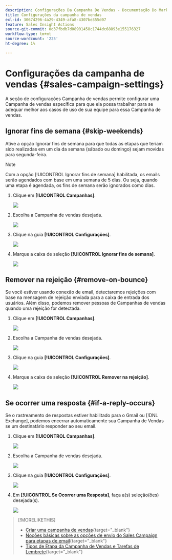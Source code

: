 ```yaml
---
description: Configurações Da Campanha De Vendas - Documentação Do Marketo - Documentação Do Produto
title: Configurações da campanha de vendas
exl-id: 30674296-4a29-4349-afa8-4307be355d07
feature: Sales Insight Actions
source-git-commit: 0d37fbdb7d08901458c1744dc68893e155176327
workflow-type: tm+mt
source-wordcount: '225'
ht-degree: 1%

---
```


# Configurações da campanha de vendas {#sales-campaign-settings}

A seção de configurações Campanha de vendas permite configurar uma Campanha de vendas específica para que ela possa trabalhar para se adequar melhor aos casos de uso de sua equipe para essa Campanha de vendas.

## Ignorar fins de semana {#skip-weekends}

Ative a opção Ignorar fins de semana para que todas as etapas que teriam sido realizadas em um dia da semana (sábado ou domingo) sejam movidas para segunda-feira.

>[!NOTE]
>
>Com a opção [!UICONTROL Ignorar fins de semana] habilitada, os emails serão agendados com base em uma semana de 5 dias. Ou seja, quando uma etapa é agendada, os fins de semana serão ignorados como dias.

1. Clique em **[!UICONTROL Campanhas]**.

   ![](assets/sales-campaign-settings-1.png)

1. Escolha a Campanha de vendas desejada.

   ![](assets/sales-campaign-settings-2.png)

1. Clique na guia **[!UICONTROL Configurações]**.

   ![](assets/sales-campaign-settings-3.png)

1. Marque a caixa de seleção **[!UICONTROL Ignorar fins de semana]**.

   ![](assets/sales-campaign-settings-4.png)

## Remover na rejeição {#remove-on-bounce}

Se você estiver usando conexão de email, detectaremos rejeições com base na mensagem de rejeição enviada para a caixa de entrada dos usuários. Além disso, podemos remover pessoas de Campanhas de vendas quando uma rejeição for detectada.

1. Clique em **[!UICONTROL Campanhas]**.

   ![](assets/sales-campaign-settings-5.png)

1. Escolha a Campanha de vendas desejada.

   ![](assets/sales-campaign-settings-6.png)

1. Clique na guia **[!UICONTROL Configurações]**.

   ![](assets/sales-campaign-settings-7.png)

1. Marque a caixa de seleção **[!UICONTROL Remover na rejeição]**.

   ![](assets/sales-campaign-settings-8.png)

## Se ocorrer uma resposta {#if-a-reply-occurs}

Se o rastreamento de respostas estiver habilitado para o Gmail ou [!DNL Exchange], podemos encerrar automaticamente sua Campanha de Vendas se um destinatário responder ao seu email.

1. Clique em **[!UICONTROL Campanhas]**.

   ![](assets/sales-campaign-settings-9.png)

1. Escolha a Campanha de vendas desejada.

   ![](assets/sales-campaign-settings-10.png)

1. Clique na guia **[!UICONTROL Configurações]**.

   ![](assets/sales-campaign-settings-11.png)

1. Em **[!UICONTROL Se Ocorrer uma Resposta]**, faça a(s) seleção(ões) desejada(s).

   ![](assets/sales-campaign-settings-12.png)

>[!MORELIKETHIS]
>
>* [Criar uma campanha de vendas](/help/marketo/product-docs/marketo-sales-insight/actions/campaigns/create-a-sales-campaign.md){target="_blank"}
>* [Noções básicas sobre as opções de envio do Sales Campaign para etapas de email](/help/marketo/product-docs/marketo-sales-insight/actions/campaigns/understanding-sales-campaign-send-options-for-email-steps.md){target="_blank"}
>* [Tipos de Etapa da Campanha de Vendas e Tarefas de Lembrete](/help/marketo/product-docs/marketo-sales-insight/actions/campaigns/sales-campaign-step-types-and-reminder-tasks.md){target="_blank"}
